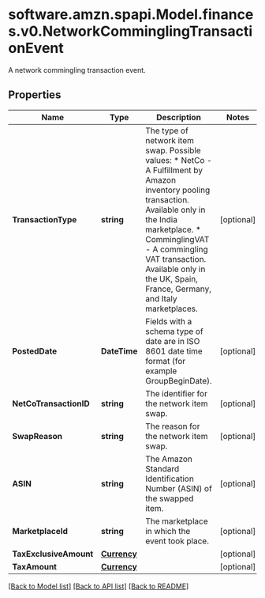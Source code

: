 # software.amzn.spapi.Model.finances.v0.NetworkComminglingTransactionEvent
A network commingling transaction event.

## Properties

Name | Type | Description | Notes
------------ | ------------- | ------------- | -------------
**TransactionType** | **string** | The type of network item swap.  Possible values:  * NetCo - A Fulfillment by Amazon inventory pooling transaction. Available only in the India marketplace.  * ComminglingVAT - A commingling VAT transaction. Available only in the UK, Spain, France, Germany, and Italy marketplaces. | [optional] 
**PostedDate** | **DateTime** | Fields with a schema type of date are in ISO 8601 date time format (for example GroupBeginDate). | [optional] 
**NetCoTransactionID** | **string** | The identifier for the network item swap. | [optional] 
**SwapReason** | **string** | The reason for the network item swap. | [optional] 
**ASIN** | **string** | The Amazon Standard Identification Number (ASIN) of the swapped item. | [optional] 
**MarketplaceId** | **string** | The marketplace in which the event took place. | [optional] 
**TaxExclusiveAmount** | [**Currency**](Currency.md) |  | [optional] 
**TaxAmount** | [**Currency**](Currency.md) |  | [optional] 

[[Back to Model list]](../README.md#documentation-for-models) [[Back to API list]](../README.md#documentation-for-api-endpoints) [[Back to README]](../README.md)

